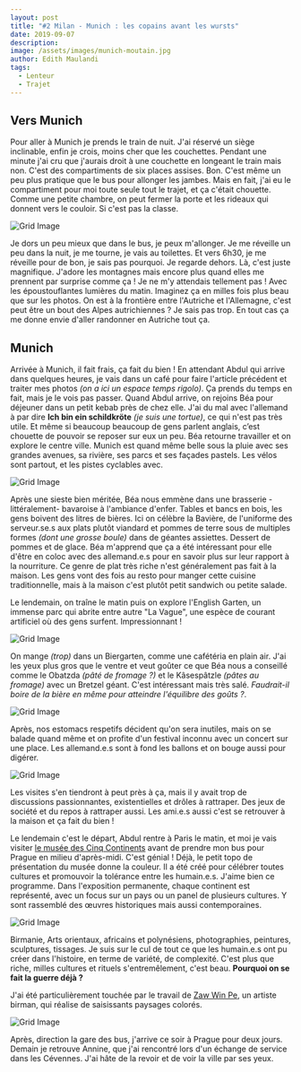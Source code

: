 ```yaml
---
layout: post
title: "#2 Milan - Munich : les copains avant les wursts"
date: 2019-09-07
description:
image: /assets/images/munich-moutain.jpg
author: Edith Maulandi
tags:
  - Lenteur
  - Trajet
---
```


## Vers Munich

Pour aller à Munich je prends le train de nuit. J'ai réservé un siège inclinable, enfin je crois, moins cher que les couchettes. Pendant une minute j'ai cru que j'aurais droit à une couchette en longeant le train mais non. C'est des compartiments de six places assises. Bon. C'est même un peu plus pratique que le bus pour allonger les jambes. Mais en fait, j'ai eu le compartiment pour moi toute seule tout le trajet, et ça c'était chouette. Comme une petite chambre, on peut fermer la porte et les rideaux qui donnent vers le couloir. Si c'est pas la classe.

<img src="/assets/images/munich-trajet.jpg" alt="Grid Image"/>

Je dors un peu mieux que dans le bus, je peux m'allonger. Je me réveille un peu dans la nuit, je me tourne, je vais au toilettes. Et vers 6h30, je me réveille pour de bon, je sais pas pourquoi. Je regarde dehors. Là, c'est juste magnifique. J'adore les montagnes mais encore plus quand elles me prennent par surprise comme ça ! Je ne m'y attendais tellement pas ! Avec les époustouflantes lumières du matin. Imaginez ça en milles fois plus beau que sur les photos. On est à la frontière entre l'Autriche et l'Allemagne, c'est peut être un bout des Alpes autrichiennes ? Je sais pas trop. En tout cas ça me donne envie d'aller randonner en Autriche tout ça.

## Munich
Arrivée à Munich, il fait frais, ça fait du bien ! En attendant Abdul qui arrive dans quelques heures, je vais dans un café pour faire l'article précédent et traiter mes photos <i>(on a ici un espace temps rigolo)</i>. Ça prends du temps en fait, mais je le vois pas passer. Quand Abdul arrive, on rejoins Béa pour déjeuner dans un petit kebab près de chez elle. J'ai du mal avec l'allemand à par dire <b>Ich bin ein schildkröte</b> <i>(je suis une tortue)</i>, ce qui n'est pas très utile. Et même si beaucoup beaucoup de gens parlent anglais, c’est chouette de pouvoir se reposer sur eux un peu. Béa retourne travailler et on explore le centre ville. Munich est quand même belle sous la pluie avec ses grandes avenues, sa rivière, ses parcs et ses façades pastels. Les vélos sont partout, et les pistes cyclables avec.

<img src="/assets/images/munich-city.jpg" alt="Grid Image"/>

Après une sieste bien méritée, Béa nous emmène dans une brasserie - littéralement- bavaroise à l'ambiance d'enfer. Tables et bancs en bois, les gens boivent des litres de bières. Ici on célèbre la Bavière, de l'uniforme des serveur.se.s aux plats plutôt viandard et pommes de terre sous de multiples formes <i>(dont une grosse boule)</i> dans de géantes assiettes. Dessert de pommes et de glace. Béa m'apprend que ça a été intéressant pour elle d'être en coloc avec des allemand.e.s pour en savoir plus sur leur rapport à la nourriture. Ce genre de plat très riche n'est généralement pas fait à la maison. Les gens vont des fois au resto pour manger cette cuisine traditionnelle, mais à la maison c'est plutôt petit sandwich ou petite salade.

Le lendemain, on traîne le matin puis on explore l'English Garten, un immense parc qui abrite entre autre "La Vague", une espèce de courant artificiel où des gens surfent. Impressionnant !

<img src="/assets/images/munich-surf.jpg" alt="Grid Image"/>

On mange <i>(trop)</i> dans un Biergarten, comme une cafétéria en plain air. J'ai les yeux plus gros que le ventre et veut goûter ce que Béa nous a conseillé comme le Obatzda <i>(pâté de fromage ?)</i> et le Kâsespâtzle <i>(pâtes au fromage)</i> avec un Bretzel géant. C'est intéressant mais très salé. <i>Faudrait-il boire de la bière en même pour atteindre l'équilibre des goûts ?</i>.

<img src="/assets/images/munich-food.jpg" alt="Grid Image"/>

Après, nos estomacs respetifs décident qu'on sera inutiles, mais on se balade quand même et on profite d'un festival inconnu avec un concert sur une place. Les allemand.e.s sont à fond les ballons et on bouge aussi pour digérer.

<img src="/assets/images/munich-party.jpg" alt="Grid Image"/>

Les visites s'en tiendront à peut près à ça, mais il y avait trop de discussions passionnantes, existentielles et drôles à rattraper. Des jeux de société et du repos à rattraper aussi. Les ami.e.s aussi c'est se retrouver à la maison et ça fait du bien !

Le lendemain c'est le départ, Abdul rentre à Paris le matin, et moi je vais visiter <a href="https://www.museum-fuenf-kontinente.de/services/english-summary.html" target="_blank">le musée des Cinq Continents</a> avant de prendre mon bus pour Prague en milieu d'après-midi. C'est génial ! Déjà, le petit topo de présentation du musée donne la couleur. Il a été créé pour célébrer toutes cultures et promouvoir la tolérance entre les humain.e.s. J'aime bien ce programme. Dans l'exposition permanente, chaque continent est représenté, avec un focus sur un pays ou un panel de plusieurs cultures. Y sont rassemblé des œuvres historiques mais aussi contemporaines.

<img src="/assets/images/munich-continents.jpg" alt="Grid Image"/>

Birmanie, Arts orientaux, africains et polynésiens, photographies, peintures, sculptures, tissages. Je suis sur le cul de tout ce que les humain.e.s ont pu créer dans l'histoire, en terme de variété, de complexité. C'est plus que riche, milles cultures et rituels s'entremêlement, c'est beau. <b>Pourquoi on se fait la guerre déjà ?</b>

J'ai été particulièrement touchée par le travail de <a href="https://www.mmtimes.com/news/landscape-colours.html" target="_blank">Zaw Win Pe</a>, un artiste birman, qui réalise de saisissants paysages colorés.

<img src="/assets/images/munich-paint.jpg" alt="Grid Image"/>

Après, direction la gare des bus, j'arrive ce soir à Prague pour deux jours. Demain je retrouve Annine, que j'ai rencontré lors d'un échange de service dans les Cévennes. J'ai hâte de la revoir et de voir la ville par ses yeux.
